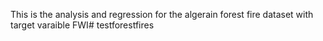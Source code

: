 This is the analysis and regression  for the algerain forest fire dataset with target varaible FWI# testforestfires

